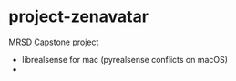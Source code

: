 # project-zenavatar
MRSD Capstone project


- librealsense for mac (pyrealsense conflicts on macOS)
- 